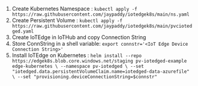 
1. Create Kubernetes Namespace : `kubectl apply -f https://raw.githubusercontent.com/jaypaddy/iotedgek8s/main/ns.yaml`
2. Create Persistent Volume : `kubectl apply -f https://raw.githubusercontent.com/jaypaddy/iotedgek8s/main/pvciotedged.yaml`
3. Create IoTEdge in IoTHub and copy Connection String
4. Store ConnString in a shell variable: `export connstr='<IoT Edge Device Connection String>'`
5. Install IoTEdge on Kubernetes :  `helm install --repo https://edgek8s.blob.core.windows.net/staging pv-iotedged-example edge-kubernetes \
  --namespace pv-iotedged \
  --set "iotedged.data.persistentVolumeClaim.name=iotedged-data-azurefile" \
  --set "provisioning.deviceConnectionString=$connstr"`


